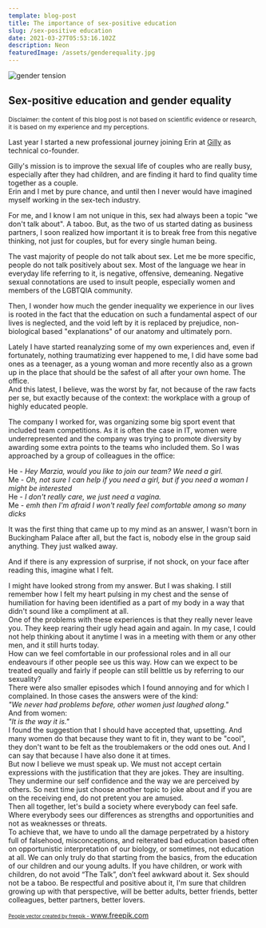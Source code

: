 ```yaml
---
template: blog-post
title: The importance of sex-positive education
slug: /sex-positive education
date: 2021-03-27T05:53:16.102Z
description: Neon
featuredImage: /assets/genderequality.jpg
---
```

<Box className={classes.box}>
    <img src="/assets/genderequality.jpg" alt="gender tension" className={classes.center}></img>         
</Box>

## Sex-positive education and gender equality

<p style="font-size:12px;">Disclaimer: the content of this blog post is not based on scientific evidence or research, it is based on my experience and my perceptions.</p>

Last year I started a new professional journey joining Erin at 
<a href="https://www.getgilly.com">Gilly</a> as technical co-founder.

Gilly's mission is to improve the sexual life of couples who are really busy, especially after they had children, and are finding it hard to find quality time together as a couple. <br/>
Erin and I met by pure chance, and until then I never would have imagined myself working in the sex-tech industry.

For me, and I know I am not unique in this, sex had always been a topic "we don't talk about". A taboo. 
But, as the two of us started dating as business partners, I soon realized how important it is to break free from this negative thinking, not just for couples, but for every single human being.


The vast majority of people do not talk about sex. Let me be more specific, people do not talk positively about sex. Most of the language we hear in everyday life referring to it, is negative, offensive, demeaning.
Negative sexual connotations are used to insult people, especially women and members of the LGBTQIA community.

Then, I wonder how much the gender inequality we experience in our lives is rooted in the fact that the education on such a fundamental aspect of our lives is neglected, and the void left by it is replaced by prejudice, non-biological based "explanations" of our anatomy and ultimately porn. 

Lately I have started reanalyzing some of my own experiences and, even if fortunately, nothing traumatizing ever happened to me, I did have some bad ones as a teenager, as a young woman and more recently also as a grown up in the place that should be the safest of all after your own home. The office. <br/>
And this latest, I believe, was the worst by far, not because of the raw facts per se, but exactly because of the context: the workplace with a group of highly educated people. 

The company I worked for, was organizing some big sport event that included team competitions. As it is often the case in IT, women were underrepresented and the company was trying to promote diversity by awarding some extra points to the teams who included them.
So I was approached by a group of colleagues in the office:

He - _Hey Marzia, would you like to join our team? We need a girl._<br/>
Me - _Oh, not sure I can help if you need a girl, but if you need a woman I might be interested_<br/>
He - _I don't really care, we just need a vagina._<br/>
Me - _emh then I'm afraid I won't really feel comfortable among so many dicks_<br/>

It was the first thing that came up to my mind as an answer, I wasn't born in Buckingham Palace after all, but the fact is, nobody else in the group said anything. They just walked away.<br/> 

And if there is any expression of surprise, if not shock, on your face after reading this, imagine what I felt. 

I might have looked strong from my answer. But I was shaking. I still remember how I felt my heart pulsing in my chest and the sense of humiliation for having been identified as a part of my body in a way that didn't sound like a compliment at all.<br/>
One of the problems with these experiences is that they really never leave you. They keep rearing their ugly head again and again. 
In my case, I could not help thinking about it anytime I was in a meeting with them or any other men, and it still hurts today. 
<br/>
How can we feel comfortable in our professional roles and in all our endeavours if other people see us this way. How can we expect to be treated equally and fairly if people can still belittle us by referring to our sexuality?
<br/>
There were also smaller episodes which I found annoying and for which I complained. In those cases the answers were of the kind: <br/>
_"We never had problems before, other women just laughed along."_ <br/>
And from women: <br/>
_"It is the way it is."_
<br/>
I found the suggestion that I should have accepted that, upsetting. And many women do that because they want to fit in, they want to be "cool", they don't want to be felt as the troublemakers or the odd ones out. And I can say that because I have also done it at times. <br/>
But now I believe we must speak up. We must not accept certain expressions with the justification that they are jokes. They are insulting. They undermine our self confidence and the way we are perceived by others. So next time just choose another topic to joke about and if you are on the receiving end, do not pretent you are amused. 
 <br/>
Then all together, let's build a society where everybody can feel safe. Where everybody sees our differences as strengths and opportunities and not as weaknesses or threats. <br/>
To achieve that, we have to undo all the damage perpetrated by a history full of falsehood, misconceptions, and reiterated bad education based often on opportunistic interpretation of our biology, or sometimes, not education at all.
We can only truly do that starting from the basics, from the education of our children and our young adults. 
If you have children, or work with children, do not avoid “The Talk”, don’t feel awkward about it. Sex should not be a taboo. Be respectful and positive about it, I'm sure that children growing up with that perspective, will be better adults, better friends, better colleagues, better partners, better lovers. 


<a style="font-size:10px;" href='https://www.freepik.com/vectors/people'>People vector created by freepik - www.freepik.com</a>








